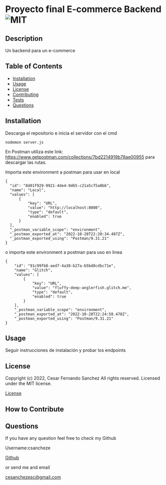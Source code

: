 # Proyecto final E-commerce Backend ![MIT](https://img.shields.io/apm/l/vim-mode?style=plastic)

  ## Description
  
  Un backend para un e-commerce

  
  ## Table of Contents
  
  - [Installation](#installation)
  - [Usage](#usage)
  - [License](#license)
  - [Contributing](#license)
  - [Tests](#license)
  - [Questions](#license)
  
  ## Installation
  
 Descarga el repositorio e inicia el servidor con el cmd 
 ```
 nodemon server.js
 ```
  
  
En Postman utiliza este link: https://www.getpostman.com/collections/7bd2214919b78ae00955 para descargar las rutas.

Importa este environment a postman para usar en local



  ```
{
	"id": "8d01f929-9921-4de4-9d65-c21a5cf5a0b6",
	"name": "Local",
	"values": [
		{
			"key": "URL",
			"value": "http://localhost:8080",
			"type": "default",
			"enabled": true
		}
	],
	"_postman_variable_scope": "environment",
	"_postman_exported_at": "2022-10-28T22:20:34.487Z",
	"_postman_exported_using": "Postman/9.31.21"
}
  ```
o importa este environment a postman para uso en linea

```
{
	"id": "91c99fb8-aed7-4a38-b27a-b5bd8cdbc71e",
	"name": "Glitch",
	"values": [
		{
			"key": "URL",
			"value": "fluffy-deep-anglerfish.glitch.me",
			"type": "default",
			"enabled": true
		}
	],
	"_postman_variable_scope": "environment",
	"_postman_exported_at": "2022-10-28T22:24:58.478Z",
	"_postman_exported_using": "Postman/9.31.21"
}
```
  
  ## Usage
  
  
Seguir instrucciones de instalación y probar los endpoints

  
  
  ## License
  
  
Copyright (c) 2022, Cesar Fernando Sanchez All rights reserved.
Licensed under the MIT license. 

  
  
[License](./MIT_license.txt)

  
  ## How to Contribute
  

  
  ## Questions
  
  If you have any question feel free to check my Github 
  
Username:csancheze
  
[Github](https://github.com/csancheze)

  or send me and email
  
<cesanchezesc@gmail.com>

